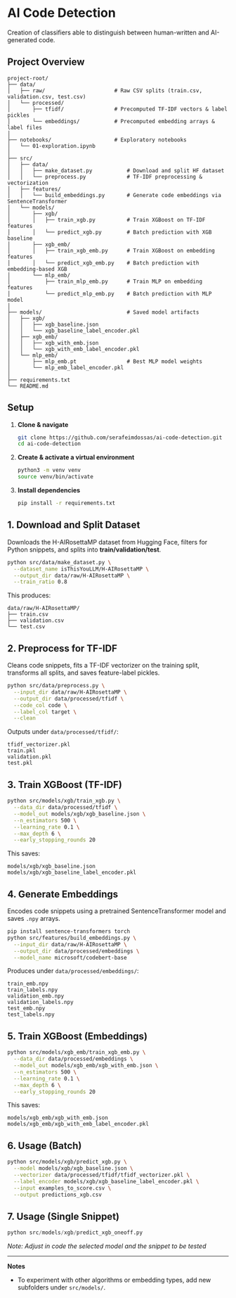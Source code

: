 # AI Code Detection

Creation of classifiers able to distinguish between human-written and AI-generated code.

## Project Overview

```
project-root/
├── data/
│   ├── raw/                      # Raw CSV splits (train.csv, validation.csv, test.csv)
│   └── processed/
│       ├── tfidf/                # Precomputed TF-IDF vectors & label pickles
│       └── embeddings/           # Precomputed embedding arrays & label files
│
├── notebooks/                    # Exploratory notebooks
│   └── 01-exploration.ipynb
│
├── src/
│   ├── data/
│   │   ├── make_dataset.py           # Download and split HF dataset
│   │   └── preprocess.py             # TF-IDF preprocessing & vectorization
│   ├── features/
│   │   └── build_embeddings.py       # Generate code embeddings via SentenceTransformer
│   └── models/
│       ├── xgb/
│       │   ├── train_xgb.py          # Train XGBoost on TF-IDF features
│       │   └── predict_xgb.py        # Batch prediction with XGB baseline
│       ├── xgb_emb/
│       │   ├── train_xgb_emb.py      # Train XGBoost on embedding features
│       │   └── predict_xgb_emb.py    # Batch prediction with embedding-based XGB
│       └── mlp_emb/
│           ├── train_mlp_emb.py      # Train MLP on embedding features
│           └── predict_mlp_emb.py    # Batch prediction with MLP model
│
├── models/                           # Saved model artifacts
│   ├── xgb/
│   │   ├── xgb_baseline.json
│   │   └── xgb_baseline_label_encoder.pkl
│   ├── xgb_emb/
│   │   ├── xgb_with_emb.json
│   │   └── xgb_with_emb_label_encoder.pkl
│   └── mlp_emb/
│       ├── mlp_emb.pt                # Best MLP model weights
│       └── mlp_emb_label_encoder.pkl
│
├── requirements.txt
└── README.md
```

## Setup

1. **Clone & navigate**

   ```bash
   git clone https://github.com/serafeimdossas/ai-code-detection.git
   cd ai-code-detection
   ```
2. **Create & activate a virtual environment**

   ```bash
   python3 -m venv venv
   source venv/bin/activate
   ```
3. **Install dependencies**

   ```bash
   pip install -r requirements.txt
   ```

## 1. Download and Split Dataset

Downloads the H-AIRosettaMP dataset from Hugging Face, filters for Python snippets, and splits into **train/validation/test**.

```bash
python src/data/make_dataset.py \
  --dataset_name isThisYouLLM/H-AIRosettaMP \
  --output_dir data/raw/H-AIRosettaMP \
  --train_ratio 0.8
```

This produces:

```
data/raw/H-AIRosettaMP/
├── train.csv
├── validation.csv
└── test.csv
```

## 2. Preprocess for TF-IDF

Cleans code snippets, fits a TF-IDF vectorizer on the training split, transforms all splits, and saves feature-label pickles.

```bash
python src/data/preprocess.py \
  --input_dir data/raw/H-AIRosettaMP \
  --output_dir data/processed/tfidf \
  --code_col code \
  --label_col target \
  --clean
```

Outputs under `data/processed/tfidf/`:

```
tfidf_vectorizer.pkl
train.pkl
validation.pkl
test.pkl
```

## 3. Train XGBoost (TF-IDF)

```bash
python src/models/xgb/train_xgb.py \
  --data_dir data/processed/tfidf \
  --model_out models/xgb/xgb_baseline.json \
  --n_estimators 500 \
  --learning_rate 0.1 \
  --max_depth 6 \
  --early_stopping_rounds 20
```

This saves:

```
models/xgb/xgb_baseline.json
models/xgb/xgb_baseline_label_encoder.pkl
```

## 4. Generate Embeddings

Encodes code snippets using a pretrained SentenceTransformer model and saves `.npy` arrays.

```bash
pip install sentence-transformers torch
python src/features/build_embeddings.py \
  --input_dir data/raw/H-AIRosettaMP \
  --output_dir data/processed/embeddings \
  --model_name microsoft/codebert-base
```

Produces under `data/processed/embeddings/`:

```
train_emb.npy
train_labels.npy
validation_emb.npy
validation_labels.npy
test_emb.npy
test_labels.npy
```

## 5. Train XGBoost (Embeddings)

```bash
python src/models/xgb_emb/train_xgb_emb.py \
  --data_dir data/processed/embeddings \
  --model_out models/xgb_emb/xgb_with_emb.json \
  --n_estimators 500 \
  --learning_rate 0.1 \
  --max_depth 6 \
  --early_stopping_rounds 20
```

This saves:

```
models/xgb_emb/xgb_with_emb.json
models/xgb_emb/xgb_with_emb_label_encoder.pkl
```

## 6. Usage (Batch)

```bash
python src/models/xgb/predict_xgb.py \
  --model models/xgb/xgb_baseline.json \
  --vectorizer data/processed/tfidf/tfidf_vectorizer.pkl \
  --label_encoder models/xgb/xgb_baseline_label_encoder.pkl \
  --input examples_to_score.csv \
  --output predictions_xgb.csv
```

## 7. Usage (Single Snippet)

```python
python src/models/xgb/predict_xgb_oneoff.py
```

*Note: Adjust in code the selected model and the snippet to be tested*

---

**Notes**

* To experiment with other algorithms or embedding types, add new subfolders under `src/models/`.
